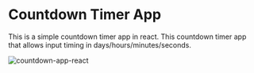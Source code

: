 # Countdown Timer App

This is a simple countdown timer app in react.
This countdown timer app that allows input timing in days/hours/minutes/seconds.

![countdown-app-react](https://github.com/user-attachments/assets/c3338e2e-49c0-4abe-aa74-e369d1c5eded)
